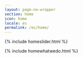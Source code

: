 ```yaml
---
layout: page-no-wrapper
section: home
icon: home
locale: es
permalink: /es/home/
---
```


{% include homeslider.html %}

<div class="wrapper">
  {% include homewhatwedo.html %}
</div>
